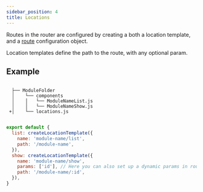 ```yaml
---
sidebar_position: 4
title: Locations
---
```


Routes in the router are configured by creating a both a location template, and a [route](/docs/routes) configuration object.

Location templates define the path to the route, with any optional param.

## Example

```git

  ├── ModuleFolder
  │    └── components
  │    │   └── ModuleNameList.js
  │    │   └── ModuleNameShow.js
 +│    └── locations.js
  
```

```js
export default {
  list: createLocationTemplate({
    name: 'module-name/list',
    path: '/module-name',
  }),
  show: createLocationTemplate({
    name: 'module-name/show',
    params: ['id'], // Here you can also set up a dynamic params in route
    path: '/module-name/:id',
  }),
}
```
